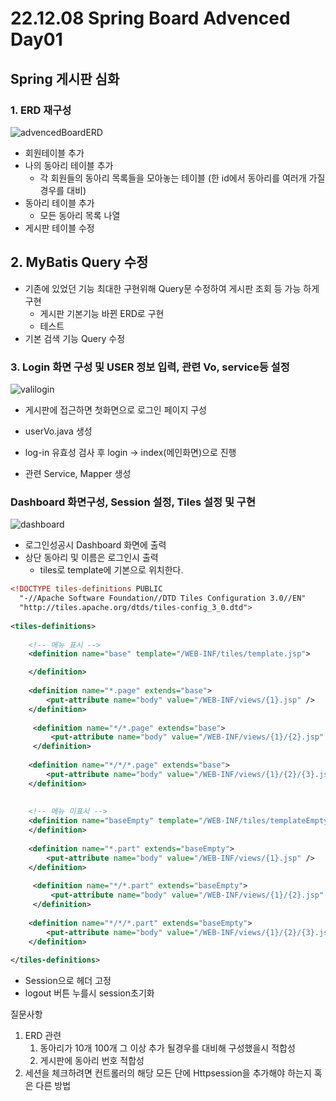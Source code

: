 # 22.12.08 Spring Board Advenced Day01

## Spring 게시판 심화

### 1. ERD 재구성

![advencedBoardERD](C:\Users\김민식\Documents\TIL\OJT\assets\advencedBoardERD.png)

- 회원테이블 추가
- 나의 동아리 테이블 추가 
  - 각 회원들의 동아리 목록들을 모아놓는 테이블 (한 id에서 동아리를 여러개 가질 경우를 대비)
- 동아리 테이블 추가 
  - 모든 동아리 목록 나열
- 게시판 테이블 수정

## 2. MyBatis Query 수정

- 기존에 있었던 기능 최대한 구현위해 Query문 수정하여 게시판 조회 등 가능 하게 구현
  - 게시판 기본기능 바뀐 ERD로 구현
  - 테스트
- 기본 검색 기능 Query 수정

### 3. Login 화면 구성 및 USER 정보 입력, 관련 Vo, service등 설정

![valilogin](C:\Users\김민식\Documents\TIL\OJT\assets\valilogin.png)

- 게시판에 접근하면 첫화면으로 로그인 페이지 구성

- userVo.java 생성
- log-in 유효성 검사 후 login -> index(메인화면)으로 진행

- 관련 Service, Mapper 생성 

### Dashboard 화면구성, Session 설정, Tiles 설정 및 구현

![dashboard](C:\Users\김민식\Documents\TIL\OJT\assets\dashboard.png)

- 로그인성공시 Dashboard 화면에 출력
- 상단 동아리 및 이름은 로그인시 출력
  - tiles로 template에 기본으로 위치한다.

```xml
<!DOCTYPE tiles-definitions PUBLIC
  "-//Apache Software Foundation//DTD Tiles Configuration 3.0//EN"
  "http://tiles.apache.org/dtds/tiles-config_3_0.dtd">
 
<tiles-definitions>
 
    <!-- 메뉴 표시 -->
    <definition name="base" template="/WEB-INF/tiles/template.jsp">

    </definition>
 
    <definition name="*.page" extends="base">
        <put-attribute name="body" value="/WEB-INF/views/{1}.jsp" />
    </definition>
 
     <definition name="*/*.page" extends="base">
         <put-attribute name="body" value="/WEB-INF/views/{1}/{2}.jsp" />
     </definition>
    
    <definition name="*/*/*.page" extends="base">
        <put-attribute name="body" value="/WEB-INF/views/{1}/{2}/{3}.jsp" />
    </definition>
    
    
    <!-- 메뉴 미표시 -->
    <definition name="baseEmpty" template="/WEB-INF/tiles/templateEmpty.jsp">
    </definition>
    
    <definition name="*.part" extends="baseEmpty">
        <put-attribute name="body" value="/WEB-INF/views/{1}.jsp" />
    </definition>
 
     <definition name="*/*.part" extends="baseEmpty">
         <put-attribute name="body" value="/WEB-INF/views/{1}/{2}.jsp" />
     </definition>
    
    <definition name="*/*/*.part" extends="baseEmpty">
        <put-attribute name="body" value="/WEB-INF/views/{1}/{2}/{3}.jsp" />
    </definition>        
    
</tiles-definitions>
```

- Session으로 헤더 고정
- logout 버튼 누를시 session초기화

질문사항

1) ERD 관련
   1) 동아리가 10개 100개 그 이상 추가 될경우를 대비해 구성했을시 적합성
   2) 게시판에 동아리 번호 적합성
2) 세션을 체크하려면 컨트롤러의 해당 모든 단에 Httpsession을 추가해야 하는지 혹은 다른 방법
